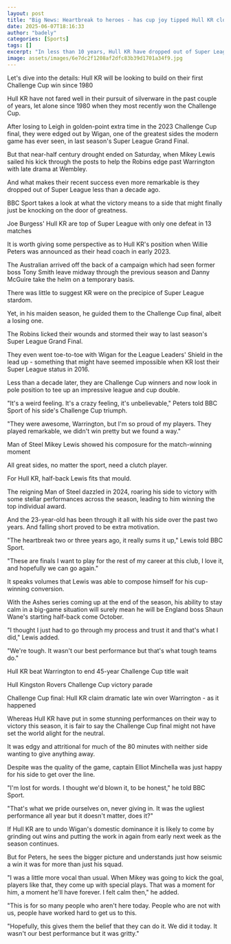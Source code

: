 ```yaml
---
layout: post
title: "Big News: Heartbreak to heroes - has cup joy tipped Hull KR closer to greatness?"
date: 2025-06-07T18:16:33
author: "badely"
categories: [Sports]
tags: []
excerpt: "In less than 10 years, Hull KR have dropped out of Super League, returned, reached three finals in two years and won the Challenge Cup - now can they "
image: assets/images/6e7dc2f1208af2dfc83b39d1701a34f9.jpg
---
```


Let's dive into the details: Hull KR will be looking to build on their first Challenge Cup win since 1980

Hull KR have not fared well in their pursuit of silverware in the past couple of years, let alone since 1980 when they most recently won the Challenge Cup.

After losing to Leigh in golden-point extra time in the 2023 Challenge Cup final, they were edged out by Wigan, one of the greatest sides the modern game has ever seen, in last season's Super League Grand Final.

But that near-half century drought ended on Saturday, when Mikey Lewis sailed his kick through the posts to help the Robins edge past Warrington with late drama at Wembley.

And what makes their recent success even more remarkable is they dropped out of Super League less than a decade ago.

BBC Sport takes a look at what the victory means to a side that might finally just be knocking on the door of greatness.

Joe Burgess' Hull KR are top of Super League with only one defeat in 13 matches

It is worth giving some perspective as to Hull KR's position when Willie Peters was announced as their head coach in early 2023.

The Australian arrived off the back of a campaign which had seen former boss Tony Smith leave midway through the previous season and Danny McGuire take the helm on a temporary basis.

There was little to suggest KR were on the precipice of Super League stardom.

Yet, in his maiden season, he guided them to the Challenge Cup final, albeit a losing one.

The Robins licked their wounds and stormed their way to last season's Super League Grand Final.

They even went toe-to-toe with Wigan for the League Leaders' Shield in the lead up - something that might have seemed impossible when KR lost their Super League status in 2016.

Less than a decade later, they are Challenge Cup winners and now look in pole position to tee up an impressive league and cup double.

"It's a weird feeling. It's a crazy feeling, it's unbelievable," Peters told BBC Sport of his side's Challenge Cup triumph.

"They were awesome, Warrington, but I'm so proud of my players. They played remarkable, we didn't win pretty but we found a way."

Man of Steel Mikey Lewis showed his composure for the match-winning moment

All great sides, no matter the sport, need a clutch player.

For Hull KR, half-back Lewis fits that mould.

The reigning Man of Steel dazzled in 2024, roaring his side to victory with some stellar performances across the season, leading to him winning the top individual award.

And the 23-year-old has been through it all with his side over the past two years. And falling short proved to be extra motivation.

"The heartbreak two or three years ago, it really sums it up," Lewis told BBC Sport.

"These are finals I want to play for the rest of my career at this club, I love it, and hopefully we can go again."

It speaks volumes that Lewis was able to compose himself for his cup-winning conversion.

With the Ashes series coming up at the end of the season, his ability to stay calm in a big-game situation will surely mean he will be England boss Shaun Wane's starting half-back come October.

"I thought I just had to go through my process and trust it and that's what I did," Lewis added.

"We're tough. It wasn't our best performance but that's what tough teams do."

Hull KR beat Warrington to end 45-year Challenge Cup title wait

Hull Kingston Rovers Challenge Cup victory parade

Challenge Cup final: Hull KR claim dramatic late win over Warrington - as it happened

Whereas Hull KR have put in some stunning performances on their way to victory this season, it is fair to say the Challenge Cup final might not have set the world alight for the neutral.

It was edgy and attritional for much of the 80 minutes with neither side wanting to give anything away.

Despite was the quality of the game, captain Elliot Minchella was just happy for his side to get over the line.

"I'm lost for words. I thought we'd blown it, to be honest," he told BBC Sport.

"That's what we pride ourselves on, never giving in. It was the ugliest performance all year but it doesn't matter, does it?"

If Hull KR are to undo Wigan's domestic dominance it is likely to come by grinding out wins and putting the work in again from early next week as the season continues.

But for Peters, he sees the bigger picture and understands just how seismic a win it was for more than just his squad. 

"I was a little more vocal than usual. When Mikey was going to kick the goal, players like that, they come up with special plays. That was a moment for him, a moment he'll have forever. I felt calm then," he added.

"This is for so many people who aren't here today. People who are not with us, people have worked hard to get us to this.

"Hopefully, this gives them the belief that they can do it. We did it today. It wasn't our best performance but it was gritty."

